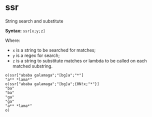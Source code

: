# ssr

String search and substitute

**Syntax:** ```ssr[x;y;z]```

Where:

- `x` is a string to be searched for matches;
- `y` is a regex for search;
- `z` is a string to substitute matches or lambda to be called on each matched substring.

```o
o)ssr["ababa galamaga";"[bg]a";"*"]
"a** *lama*"
o)ssr["ababa galamaga";"[bg]a";{0N!x;"*"}]
"ba"
"ba"
"ga"
"ga"
"a** *lama*"
o)
```

